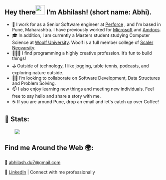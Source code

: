  ## Hey there<img src="https://raw.githubusercontent.com/MartinHeinz/MartinHeinz/master/wave.gif" width="30px"> I’m Abhilash! (short name: Abhi).
- 💼 I work for  as a Senior Software engineer at [Perforce](https://www.perforce.com/) , and I'm based in Pune, Maharashtra. I have previously worked for [Microsoft](https://www.microsoft.com/en-in) and [Amdocs](https://www.amdocs.com/).
- 🎓 In addition, I am currently a Masters student studying Computer Science at [Woolf University](https://woolf.university/). Woolf is a full member college of [Scaler Neovarsity](https://scaler.woolf.university/).
- 👩🏻‍💻 I find programming a highly creative profession. It’s fun to build things!
- ⛳ Outside of technology, I like jogging, table tennis, podcasts, and exploring nature outside.
- 🤝🏻 I’m looking to collaborate on Software Development, Data Structures and Problem Solving.
- 📫 I also enjoy learning new things and meeting new individuals. Feel free to say hello and share a story with me.
- ☕ If you are around Pune, drop an email and let's catch up over Coffee!

## 👀 Stats:
&emsp;&emsp;
<img align="center"
src="https://github-readme-stats.vercel.app/api/top-langs/?username=abhilash-du&layout=compact&theme=dark&show_icons=true" data-canonical-src="https://github-readme-stats.vercel.app/api/top-langs/?username=abhilash-du&layout=compact&theme=dark&show_icons=true;hide_border=true" style="max-width: 100%;">

## Find me Around the Web 🌍:

📧 [abhilash.du7@gmail.com](mailto:abhilash.du7@gmail.com)

🔗 [LinkedIn](https://www.linkedin.com/in/abhilash-dubey/) | Connect with me professionally
 
 
<!---
Abhilash-du/Abhilash-du is a ✨ special ✨ repository because its `README.md` (this file) appears on your GitHub profile.
You can click the Preview link to take a look at your changes.
--->
<!--- For future use:- (github stats)
<img src="https://github-readme-stats.vercel.app/api?username=abhilash-du&&show_icons=true&title_color=ffffff&icon_color=bb2acf&text_color=daf7dc&bg_color=151515">
--->
